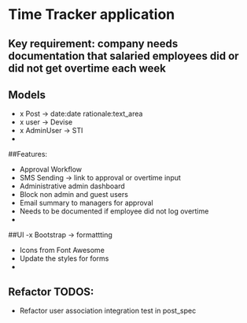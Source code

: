 # Time Tracker application

## Key requirement: company needs documentation that salaried employees did or did not get overtime each week

## Models
- x Post -> date:date rationale:text_area
- x user -> Devise
- x AdminUser -> STI
- 
##Features:
- Approval Workflow
- SMS Sending -> link to approval or overtime input
- Administrative admin dashboard
- Block non admin and guest users 
- Email summary to managers for approval
- Needs to be documented if employee did not log overtime
- 
##UI
-x Bootstrap -> formattting
- Icons from Font Awesome
- Update the styles for forms
- 
## Refactor TODOS:
- Refactor user association integration test in post_spec